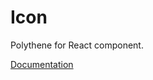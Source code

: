 # Icon

Polythene for React component.

[Documentation](https://github.com/ArthurClemens/polythene/tree/master/docs/components/react/icon.md)
